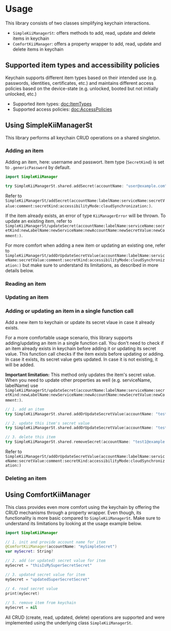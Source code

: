 # Usage
This library consists of two classes simplifying keychain interactions.

* ``SimpleKiiManagerSt``: offers methods to add, read, update and delete items in keychain
* ``ComfortKiiManager``: offers a property wrapper to add, read, update and delete items in keychain

## Supported item types and accessibility policies
Keychain supports different item types based on their intended use (e.g. passwords, identities, certificates, etc.) and maintains different access policies based on the device-state (e.g. unlocked, booted but not initially unlocked, etc.)
* Supported item types: <doc:ItemTypes>
* Supported access policies: <doc:AccessPolicies>

## Using SimpleKiiManagerSt
This library performs all keychain CRUD operations on a shared singleton.

### Adding an item
Adding an item, here: username and passwort. Item type (``SecretKind``) is set to `.genericPassword` by default.
```swift
import SimpleKiiManager

try SimpleKiiManagerSt.shared.addSecret(accountName: "user@example.com", labelName: "ExampleLogin", serviceName: "ExampleMailService", secretValue: "mySuperSecretPassword", comment: "E-Mail login for example user")
```
Refer to ``SimpleKiiManagerSt/addSecret(accountName:labelName:serviceName:secretValue:comment:secretKind:accessibilityMode:cloudSynchronization:)``.

If the item already exists, an error of type ``KiiManagerError`` will be thrown. To update an existing item, refer to ``SimpleKiiManagerSt/updateSecret(accountName:labelName:serviceName:secretKind:newLabelName:newServiceName:newAccountName:newSecretValue:newComment:)``.

For more comfort when adding a new item or updating an existing one, refer to ``SimpleKiiManagerSt/addOrUpdateSecretValue(accountName:labelName:serviceName:secretValue:comment:secretKind:accessibilityMode:cloudSynchronization:)`` but make sure to understand its limitations, as described in more details below.

### Reading an item

### Updating an item

### Adding or updating an item in a single function call
Add a new item to keychain or update its secret vlaue in case it already exists.

For a more comfortable usage scenario, this library supports adding/updating an item in a single function call. You don't need to check if an item already exists in keychain before adding it or updating its secret value. This function call checks if the item exists before updating or adding. In case it exists, its secret value gets updated. In case it is not existing, it will be added.

**Important limitation:** This method only updates the item's secret value. When you need to update other properties as well (e.g. serviceName, labelName) use ``SimpleKiiManagerSt/updateSecret(accountName:labelName:serviceName:secretKind:newLabelName:newServiceName:newAccountName:newSecretValue:newComment:)``.

```swift
// 1. add an item
try SimpleKiiManagerSt.shared.addOrUpdateSecretValue(accountName: "test1@example.com", labelName: "SimpleKiiManagerLabel", secretValue: "ThisIsMySuperSecretPassword1ForTestingPurpose")

// 2. update this item's secret value
try SimpleKiiManagerSt.shared.addOrUpdateSecretValue(accountName: "test1@example.com", labelName: "SimpleKiiManagerLabel", secretValue: "NewSuperSecretPasswordForTesting")

// 3. delete this item
try SimpleKiiManagerSt.shared.removeSecret(accountName: "test1@example.com")
```
Refer to ``SimpleKiiManagerSt/addOrUpdateSecretValue(accountName:labelName:serviceName:secretValue:comment:secretKind:accessibilityMode:cloudSynchronization:)``

### Deleting an item

## Using ComfortKiiManager
This class provides even more comfort using the keychain by offering the CRUD mechanisms through a property wrapper. Even though, its functionality is more basic compared to ``SimpleKiiManagerSt``. Make sure to understand its limitations by looking at the usage example below.

```swift
import SimpleKiiManager

// 1. init and provide account name for item
@ComfortKiiManager(accountName: "mySimpleSecret")
var mySecret: String?

// 2. add (or updated) secret value for item
mySecret = "thisIsMySuperSecretSecret"

// 3. updated secret value for item 
mySecret = "updatedSuperSecretSecret"

// 4. read secret value
print(mySecret)
    
// 5. remove item from keychain
mySecret = nil
```
All CRUD (create, read, updated, delete) operations are supported and were implemented using the underlying class ``SimpleKiiManagerSt``.
